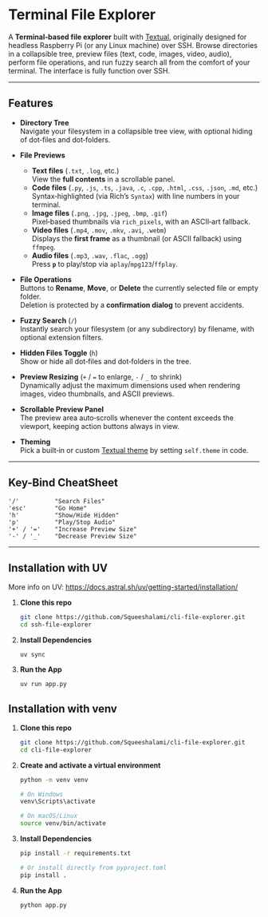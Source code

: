 # Terminal File Explorer

A **Terminal‑based file explorer** built with [Textual](https://github.com/Textualize/textual), originally designed for headless Raspberry Pi (or any Linux machine) over SSH. Browse directories in a collapsible tree, preview files (text, code, images, video, audio), perform file operations, and run fuzzy search all from the comfort of your terminal. The interface is fully function over SSH.

---

## Features

- **Directory Tree**  
  Navigate your filesystem in a collapsible tree view, with optional hiding of dot‑files and dot‑folders.

- **File Previews**  
  - **Text files** (`.txt`, `.log`, etc.)  
    View the **full contents** in a scrollable panel.  
  - **Code files** (`.py`, `.js`, `.ts`, `.java`, `.c`, `.cpp`, `.html`, `.css`, `.json`, `.md`, etc.)  
    Syntax‑highlighted (via Rich’s `Syntax`) with line numbers in your terminal.  
  - **Image files** (`.png`, `.jpg`, `.jpeg`, `.bmp`, `.gif`)  
    Pixel‑based thumbnails via `rich_pixels`, with an ASCII‑art fallback.  
  - **Video files** (`.mp4`, `.mov`, `.mkv`, `.avi`, `.webm`)  
    Displays the **first frame** as a thumbnail (or ASCII fallback) using `ffmpeg`.  
  - **Audio files** (`.mp3`, `.wav`, `.flac`, `.ogg`)  
    Press **`p`** to play/stop via `aplay`/`mpg123`/`ffplay`.

- **File Operations**  
  Buttons to **Rename**, **Move**, or **Delete** the currently selected file or empty folder.  
  Deletion is protected by a **confirmation dialog** to prevent accidents.

- **Fuzzy Search** (`/`)  
  Instantly search your filesystem (or any subdirectory) by filename, with optional extension filters.

- **Hidden Files Toggle** (`h`)  
  Show or hide all dot‑files and dot‑folders in the tree.

- **Preview Resizing** (`+` / `=` to enlarge, `-` / `_` to shrink)  
  Dynamically adjust the maximum dimensions used when rendering images, video thumbnails, and ASCII previews.

- **Scrollable Preview Panel**  
  The preview area auto‑scrolls whenever the content exceeds the viewport, keeping action buttons always in view.

- **Theming**  
  Pick a built‑in or custom [Textual theme](https://textual.textualize.io/themes/) by setting `self.theme` in code.

---


## Key-Bind CheatSheet
```
'/'          "Search Files"
'esc'        "Go Home"
'h'          "Show/Hide Hidden"
'p'          "Play/Stop Audio"
'+' / '='    "Increase Preview Size"
'-' / '_'    "Decrease Preview Size"
```

---

## Installation with UV

More info on UV: https://docs.astral.sh/uv/getting-started/installation/

1. **Clone this repo**  
   ```bash
   git clone https://github.com/Squeeshalami/cli-file-explorer.git
   cd ssh-file-explorer
    ```
2. **Install Dependencies**
    ```
    uv sync 
    ```
3. **Run the App**
    ```
    uv run app.py 
    ```


## Installation with venv
1. **Clone this repo**  
   ```bash 
   git clone https://github.com/Squeeshalami/cli-file-explorer.git
   cd cli-file-explorer
   ```

2. **Create and activate a virtual environment**
   ```bash
   python -m venv venv

   # On Windows
   venv\Scripts\activate

   # On macOS/Linux
   source venv/bin/activate
   ```

3. **Install Dependencies**
   ```bash
   pip install -r requirements.txt
   
   # Or install directly from pyproject.toml
   pip install .
   ```

4. **Run the App**
   ```bash
   python app.py
   ```
